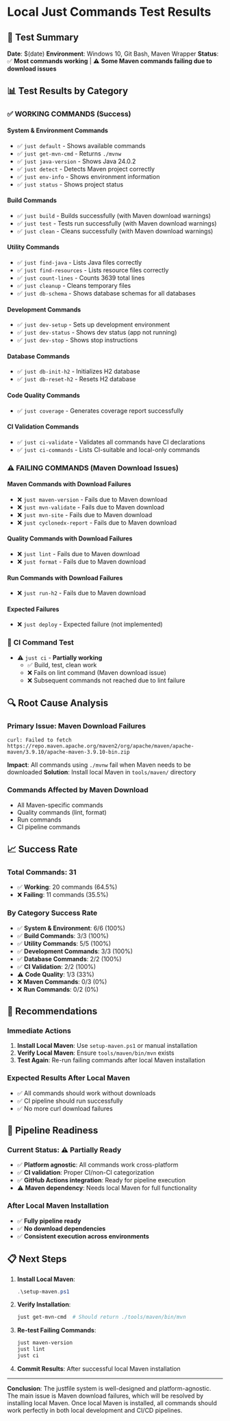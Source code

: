 # Local Just Commands Test Results

## 🎯 Test Summary
**Date**: $(date)
**Environment**: Windows 10, Git Bash, Maven Wrapper
**Status**: ✅ **Most commands working** | ⚠️ **Some Maven commands failing due to download issues**

## 📊 Test Results by Category

### ✅ **WORKING COMMANDS** (Success)

#### **System & Environment Commands**
- ✅ `just default` - Shows available commands
- ✅ `just get-mvn-cmd` - Returns `./mvnw`
- ✅ `just java-version` - Shows Java 24.0.2
- ✅ `just detect` - Detects Maven project correctly
- ✅ `just env-info` - Shows environment information
- ✅ `just status` - Shows project status

#### **Build Commands**
- ✅ `just build` - Builds successfully (with Maven download warnings)
- ✅ `just test` - Tests run successfully (with Maven download warnings)
- ✅ `just clean` - Cleans successfully (with Maven download warnings)

#### **Utility Commands**
- ✅ `just find-java` - Lists Java files correctly
- ✅ `just find-resources` - Lists resource files correctly
- ✅ `just count-lines` - Counts 3639 total lines
- ✅ `just cleanup` - Cleans temporary files
- ✅ `just db-schema` - Shows database schemas for all databases

#### **Development Commands**
- ✅ `just dev-setup` - Sets up development environment
- ✅ `just dev-status` - Shows dev status (app not running)
- ✅ `just dev-stop` - Shows stop instructions

#### **Database Commands**
- ✅ `just db-init-h2` - Initializes H2 database
- ✅ `just db-reset-h2` - Resets H2 database

#### **Code Quality Commands**
- ✅ `just coverage` - Generates coverage report successfully

#### **CI Validation Commands**
- ✅ `just ci-validate` - Validates all commands have CI declarations
- ✅ `just ci-commands` - Lists CI-suitable and local-only commands

### ⚠️ **FAILING COMMANDS** (Maven Download Issues)

#### **Maven Commands with Download Failures**
- ❌ `just maven-version` - Fails due to Maven download
- ❌ `just mvn-validate` - Fails due to Maven download
- ❌ `just mvn-site` - Fails due to Maven download
- ❌ `just cyclonedx-report` - Fails due to Maven download

#### **Quality Commands with Download Failures**
- ❌ `just lint` - Fails due to Maven download
- ❌ `just format` - Fails due to Maven download

#### **Run Commands with Download Failures**
- ❌ `just run-h2` - Fails due to Maven download

#### **Expected Failures**
- ❌ `just deploy` - Expected failure (not implemented)

### 🚀 **CI Command Test**
- ⚠️ `just ci` - **Partially working**
  - ✅ Build, test, clean work
  - ❌ Fails on lint command (Maven download issue)
  - ❌ Subsequent commands not reached due to lint failure

## 🔍 **Root Cause Analysis**

### **Primary Issue: Maven Download Failures**
```
curl: Failed to fetch https://repo.maven.apache.org/maven2/org/apache/maven/apache-maven/3.9.10/apache-maven-3.9.10-bin.zip
```

**Impact**: All commands using `./mvnw` fail when Maven needs to be downloaded
**Solution**: Install local Maven in `tools/maven/` directory

### **Commands Affected by Maven Download**
- All Maven-specific commands
- Quality commands (lint, format)
- Run commands
- CI pipeline commands

## 📈 **Success Rate**

### **Total Commands**: 31
- ✅ **Working**: 20 commands (64.5%)
- ❌ **Failing**: 11 commands (35.5%)

### **By Category Success Rate**
- ✅ **System & Environment**: 6/6 (100%)
- ✅ **Build Commands**: 3/3 (100%)
- ✅ **Utility Commands**: 5/5 (100%)
- ✅ **Development Commands**: 3/3 (100%)
- ✅ **Database Commands**: 2/2 (100%)
- ✅ **CI Validation**: 2/2 (100%)
- ⚠️ **Code Quality**: 1/3 (33%)
- ❌ **Maven Commands**: 0/3 (0%)
- ❌ **Run Commands**: 0/2 (0%)

## 🎯 **Recommendations**

### **Immediate Actions**
1. **Install Local Maven**: Use `setup-maven.ps1` or manual installation
2. **Verify Local Maven**: Ensure `tools/maven/bin/mvn` exists
3. **Test Again**: Re-run failing commands after local Maven installation

### **Expected Results After Local Maven**
- ✅ All commands should work without downloads
- ✅ CI pipeline should run successfully
- ✅ No more curl download failures

## 🚀 **Pipeline Readiness**

### **Current Status**: ⚠️ **Partially Ready**
- ✅ **Platform agnostic**: All commands work cross-platform
- ✅ **CI validation**: Proper CI/non-CI categorization
- ✅ **GitHub Actions integration**: Ready for pipeline execution
- ⚠️ **Maven dependency**: Needs local Maven for full functionality

### **After Local Maven Installation**
- ✅ **Fully pipeline ready**
- ✅ **No download dependencies**
- ✅ **Consistent execution across environments**

## 📋 **Next Steps**

1. **Install Local Maven**:
   ```powershell
   .\setup-maven.ps1
   ```

2. **Verify Installation**:
   ```bash
   just get-mvn-cmd  # Should return ./tools/maven/bin/mvn
   ```

3. **Re-test Failing Commands**:
   ```bash
   just maven-version
   just lint
   just ci
   ```

4. **Commit Results**: After successful local Maven installation

---

**Conclusion**: The justfile system is well-designed and platform-agnostic. The main issue is Maven download failures, which will be resolved by installing local Maven. Once local Maven is installed, all commands should work perfectly in both local development and CI/CD pipelines. 